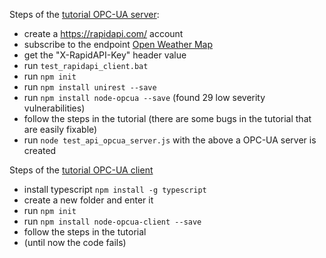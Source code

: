 
Steps of the [tutorial OPC-UA server](https://node-opcua.github.io/tutorial/2015/07/05/weather-station.html#testing-the-rest-api):
+ create a https://rapidapi.com/ account
+ subscribe to the endpoint [Open Weather Map](https://rapidapi.com/community/api/open-weather-map/endpoints)
+ get the "X-RapidAPI-Key" header value
+ run `test_rapidapi_client.bat`
+ run `npm init`
+ run `npm install unirest --save`
+ run `npm install node-opcua --save` (found 29 low severity vulnerabilities)
+ follow the steps in the tutorial (there are some bugs in the tutorial that are easily fixable)
+ run `node test_api_opcua_server.js`
with the above a OPC-UA server is created

Steps of the [tutorial OPC-UA client](https://github.com/node-opcua/node-opcua/blob/v2.1.3/documentation/creating_a_client_typescript.md)
+ install typescript `npm install -g typescript`
+ create a new folder and enter it
+ run `npm init`
+ run `npm install node-opcua-client --save`
+ follow the steps in the tutorial
+ (until now the code fails)